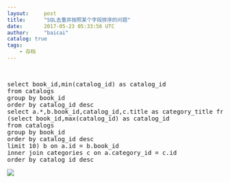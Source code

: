 ```yaml
---
layout:     post
title:      "SQL去重并按照某个字段排序的问题"
date:       2017-05-23 05:33:56 UTC
author:     "baicai"
catalog: true
tags:
    - 存档
---
```


<p><br></p><pre>select book_id,min(catalog_id) as catalog_id
from catalogs
group by book_id
order by catalog_id desc
select a.*,b.book_id,catalog_id,c.title as category_title from books a inner join 
(select book_id,max(catalog_id) as catalog_id 
from catalogs 
group by book_id 
order by catalog_id desc
limit 10) b on a.id = b.book_id
inner join categories c on a.category_id = c.id
order by catalog_id desc
</pre><p><img src="http://7xpagu.com1.z0.glb.clouddn.com/yhsmff7jqhb1vz3hk7dw8h.jpg-500p"></p><p><br></p>
